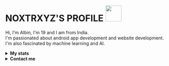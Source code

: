 # NOXTRXYZ'S PROFILE  <img src="https://media3.giphy.com/media/jqHmOFjIb9KV09DOPB/giphy.gif" width="50">

Hi, I'm Albin, I'm 19 and I am from India.
<br>
I'm passionated about android app development and website development. I'm also fascinated by machine learning and AI.
<br>

<!-- Stats -->
<details><summary><b>My stats</b></summary>
    <img alt = "GitHub Stats" src="https://github-readme-stats.vercel.app/api?username=noxtrxyz&show_icons=true&hide=issues&icon_color=C9D1D9&hide_border=false&title_color=C9D1D9&text_color=8B948D&bg_color=0D1117&theme=dark">

  [![trophy](https://github-profile-trophy.vercel.app/?username=Darkempire78&&theme=darkhub)](https://github.com/ryo-ma/github-profile-trophy)
   <img alt = "Top Language" src="https://github-readme-stats.vercel.app/api/top-langs/?username=noxtrxyz&hide=java,&hide_border=false&title_color=C9D1D9&text_color=8B948D&layout=compact&bg_color=0D1117&theme=dark">
    <!-- ![Darkempire's wakatime stats](https://github-readme-stats.vercel.app/api/wakatime?username=noxtrxyz)](https://github.com/anuraghazra/github-readme-stats) -->
</details>


<!-- Contact me -->
<details><summary><b>Contact me</b></summary>
    <ul>
        <li><strong>Twitter :</strong> <code>@noxtrxyz</code></li>
    </ul>
    
<!--**Join the Discord server !**

[![](https://i.imgur.com/UfyvtOL.png)](https://discord.gg/sPvJmY7mcV)
</details> ->


<!--

 # To play 2048

**Game in progress. This is a public game of 2048. Anyone can play.**

**It's your turn, click on a button below the board!**

<!-- 2048GameBoard 
<img src="https://github.com/Darkempire78/Darkempire78/blob/main/Data/gameboard.png" width="500"/>
<!-- 2048GameBoard -->

<!-- 2048GameActions <a href="https://github.com/Darkempire78/Darkempire78/issues/new?title=2048|slideUp&body=Just+push+'Submit+new+issue'.+You+don't+need+to+do+anything+else."> <img src="Assets/slideUp.png"/> </a> <a href="https://github.com/Darkempire78/Darkempire78/issues/new?title=2048|slideDown&body=Just+push+'Submit+new+issue'.+You+don't+need+to+do+anything+else."> <img src="Assets/slideDown.png"/> </a> <a href="https://github.com/Darkempire78/Darkempire78/issues/new?title=2048|slideLeft&body=Just+push+'Submit+new+issue'.+You+don't+need+to+do+anything+else."> <img src="Assets/slideLeft.png"/> </a> <a href="https://github.com/Darkempire78/Darkempire78/issues/new?title=2048|slideRight&body=Just+push+'Submit+new+issue'.+You+don't+need+to+do+anything+else."> <img src="Assets/slideRight.png"/> </a><!-- 2048GameActions 

## Leaderboard

<!-- 2048Ranking 
| Players | Actions |
|---------------|:---------:|
| [@Darkempire78](https://github.com/Darkempire78) | 17 |
| [@Pandicon](https://github.com/Pandicon) | 15 |
| [@8BitJonny](https://github.com/8BitJonny) | 10 |
| [@andalonga](https://github.com/andalonga) | 5 |
| [@wolf-yuan-6115](https://github.com/wolf-yuan-6115) | 4 |
| [@zurgeg](https://github.com/zurgeg) | 4 |
| [@AlexisHuvier](https://github.com/AlexisHuvier) | 3 |
| [@elias1607](https://github.com/elias1607) | 3 |
| [@Sellig6792](https://github.com/Sellig6792) | 3 |
| [@pieckenst](https://github.com/pieckenst) | 3 |
<!-- 2048Ranking 

<details><summary><b>How this works</b></summary>
When you click a button, it opens a GitHub Issue with the required pre-populated text. Just push "Create New Issue". That will trigger a GitHub Actions workflow that'll update my GitHub Profile README.md with the new state of the gameboard.
</details>

Do you want to make your own? Check out my [readme 2048 template](https://github.com/Darkempire78/Readme-2048)!

-->
